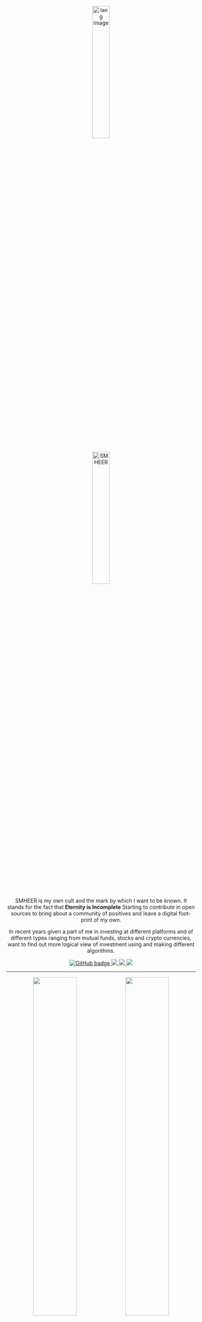 <p align="center"><img width="30%" src="![Screenshot 2021-04-29 at 12 19 58 PM](https://user-images.githubusercontent.com/62240937/116512723-16006080-a8e6-11eb-97b4-4b63b208924a.png)" alt="lang image " /></p>

<p align="center"><img width="30%" src="![Uploading Screenshot 2021-04-29 at 12.19.58 PM.png…]()" alt="SMHEER " /></p>

<p align="center">SMHEER is my own cult and the mark by which I want to be known. It stands for the fact that<b> Eternity is Incomplete </b>Starting to contribute in open sources to bring about a community of positives and leave a digital foot-print of my own.</p>



<p align="center">In recent years given a part of me in investing at different platforms and of different types ranging from mutual funds, stocks and crypto currencies, want to find out more logical view of investment using and making different algorithms.</p>


<p align="center">
  <a href="https://github.com/yashjain0?tab=followers">
    <img src="https://img.shields.io/github/followers/yashjain0?label=Followers&logo=GitHub&style=for-the-badge" alt="GitHub badge" />
  </a>
  <a href="http://twitter.com/y_ashj">
    <img src="https://img.shields.io/twitter/follow/y_ashj?label=Twitter&logo=twitter&style=for-the-badge" />
  </a>
  <a href="https://discord.com/invite/jZQs6Wu">
    <img src="https://img.shields.io/discord/699608417039286293?logo=discord&style=for-the-badge" />
  </a>
  <a href="http://https://www.youtube.com/channel/UC6EKTB5aazCnoLGG6cdtQwg">
    <img src="https://img.shields.io/youtube/views/2IzRSHT5Hw8?label=YouTube&logo=YouTube&style=for-the-badge" />
  </a>
</p>




---

<p align="center">
  <img width="48%" src="https://github-readme-stats.vercel.app/api?username=yashjain0&show_icons=true&theme=tokyonight" />
  <img width="48%" src="https://github-readme-streak-stats.herokuapp.com/?user=yashjain0&theme=tokyonight" />
</p>


<!---<table>
  <tr>
    <th>Author</th>
    <th>Message</th>
  </tr>
  <tr>
    <td><a target="_blank" href="https://twitter.com/urlichsanais/status/1349358736092094467">Anaïs Urlichs</a></td>
    <td>Eddie is probably the most genuine and kind person I know in tech 🥰 providing opportunities and consistently cheering without expecting anything in return! He just recommended me for a podcast 😱</td>
  </tr>
  <tr>
    <td><a target="_blank" href="https://twitter.com/yalematta/status/1304541107330658313">Layale</a></td>
    <td>Following @eddiejaoude videos helped me a lot. You'll learn by practicing during his livestreams. Check his YouTube channel!</td>
  </tr>
  <tr>
    <td><a target="_blank" href="https://twitter.com/__nawalhmw/status/1304572901140635648">Nawal Alhamwi</a></td>
    <td>YES, CAN'T AGREE MORE!! 💯 His videos (both the content && the way he delivers information) made me love Github more!🤩 Thanks @eddiejaoude 🌟</td>
  </tr>
  <tr>
    <td><a target="_blank" href="https://twitter.com/allanregush/status/1304484456221167617">Allan Regush</a></td>
    <td>Working with @eddiejaoude and his open source community has been a positive experience. If you have been wanting to contribute to open source but don't know where to start. Come join the community.</td>
  </tr>
</table>

--->
